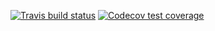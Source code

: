 <!-- badges: start -->
  [![Travis build status](https://travis-ci.com/SidGurajala/STAT302Project2.svg?branch=master)](https://travis-ci.com/SidGurajala/STAT302Project2)
  [![Codecov test coverage](https://codecov.io/gh/SidGurajala/STAT302Project2/branch/master/graph/badge.svg)](https://codecov.io/gh/SidGurajala/STAT302Project2?branch=master)
  <!-- badges: end -->
